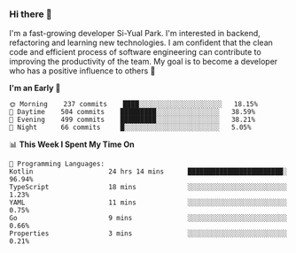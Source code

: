 ### Hi there 👋


I'm a fast-growing developer Si-Yual Park. I'm interested in backend, refactoring and learning new technologies. I am confident that the clean code and efficient process of software engineering can contribute to improving the productivity of the team. My goal is to become a developer who has a positive influence to others 🔭

<!--START_SECTION:waka-->
**I'm an Early 🐤** 

```text
🌞 Morning    237 commits    ████░░░░░░░░░░░░░░░░░░░░░   18.15% 
🌆 Daytime    504 commits    █████████░░░░░░░░░░░░░░░░   38.59% 
🌃 Evening    499 commits    █████████░░░░░░░░░░░░░░░░   38.21% 
🌙 Night      66 commits     █░░░░░░░░░░░░░░░░░░░░░░░░   5.05%

```


📊 **This Week I Spent My Time On** 

```text
💬 Programming Languages: 
Kotlin                   24 hrs 14 mins      ████████████████████████░   96.94% 
TypeScript               18 mins             ░░░░░░░░░░░░░░░░░░░░░░░░░   1.23% 
YAML                     11 mins             ░░░░░░░░░░░░░░░░░░░░░░░░░   0.75% 
Go                       9 mins              ░░░░░░░░░░░░░░░░░░░░░░░░░   0.66% 
Properties               3 mins              ░░░░░░░░░░░░░░░░░░░░░░░░░   0.21%

```


<!--END_SECTION:waka-->
